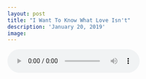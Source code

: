 ```yaml
---
layout: post
title: "I Want To Know What Love Isn't"
description: 'January 20, 2019'
image:
---
```


<audio controls preload="metadata">
  <source src="https://docs.google.com/uc?export=open&id=12-qv_aPg_TM3VFqR1oZV10WizuxALnn_" type="audio/mp3">
Your browser does not support the audio element.
</audio>
